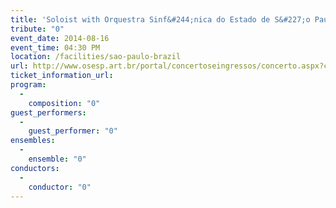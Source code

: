 ```yaml
---
title: 'Soloist with Orquestra Sinf&#244;nica do Estado de S&#227;o Paulo; John Adams Saxophone Concerto'
tribute: "0"
event_date: 2014-08-16
event_time: 04:30 PM
location: /facilities/sao-paulo-brazil
url: http://www.osesp.art.br/portal/concertoseingressos/concerto.aspx?c=2991
ticket_information_url: 
program: 
  -
    composition: "0"
guest_performers: 
  -
    guest_performer: "0"
ensembles: 
  -
    ensemble: "0"
conductors: 
  -
    conductor: "0"
---
```

